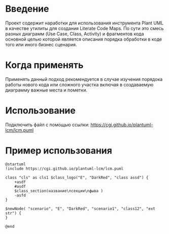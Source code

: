 Введение
===

Проект содержит наработки для использования инструмента Plant UML в качестве утилиты для создания Literate Code Maps.
По сути это смесь разных диаграмм (Use Case, Class, Activity) и фрагментов кода основной целью которой является описания порядка обработки в коде того или иного бизнес сценария.

Когда применять
===
Применять данный подход рекомендуется в случае изучения порядока работы нового кода или сложного участка включая в создаваемую диаграмму важные места и пометки.


Использование
===

Подключить файл с помощью ссылки: https://cgi.github.io/plantuml-lcm/lcm.puml

Пример использования
===

````plantuml
@startuml
!include https://cgi.github.io/plantuml-lcm/lcm.puml

class "cls" as cls1 $class_logo("E", "DarkRed", "class assd") {
    +asdf
    #asdf
    $class_section(название\nсекции\nфыва )
    -asfd
}

$newNode( "scenario", "E", "DarkRed", "scenario1", "class12", "ext str") {
}

@end
````